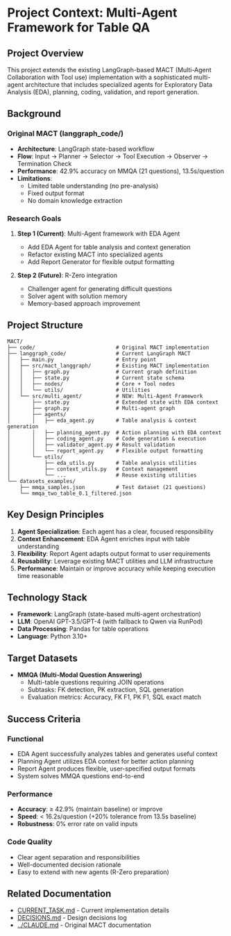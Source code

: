 # Project Context: Multi-Agent Framework for Table QA

## Project Overview

This project extends the existing LangGraph-based MACT (Multi-Agent Collaboration with Tool use) implementation with a sophisticated multi-agent architecture that includes specialized agents for Exploratory Data Analysis (EDA), planning, coding, validation, and report generation.

## Background

### Original MACT (langgraph_code/)
- **Architecture**: LangGraph state-based workflow
- **Flow**: Input → Planner → Selector → Tool Execution → Observer → Termination Check
- **Performance**: 42.9% accuracy on MMQA (21 questions), 13.5s/question
- **Limitations**:
  - Limited table understanding (no pre-analysis)
  - Fixed output format
  - No domain knowledge extraction

### Research Goals
1. **Step 1 (Current)**: Multi-Agent framework with EDA Agent
   - Add EDA Agent for table analysis and context generation
   - Refactor existing MACT into specialized agents
   - Add Report Generator for flexible output formatting

2. **Step 2 (Future)**: R-Zero integration
   - Challenger agent for generating difficult questions
   - Solver agent with solution memory
   - Memory-based approach improvement

## Project Structure

```
MACT/
├── code/                          # Original MACT implementation
├── langgraph_code/                # Current LangGraph MACT
│   ├── main.py                    # Entry point
│   ├── src/mact_langgraph/        # Existing MACT implementation
│   │   ├── graph.py               # Current graph definition
│   │   ├── state.py               # Current state schema
│   │   ├── nodes/                 # Core + Tool nodes
│   │   └── utils/                 # Utilities
│   └── src/multi_agent/           # NEW: Multi-Agent Framework
│       ├── state.py               # Extended state with EDA context
│       ├── graph.py               # Multi-agent graph
│       ├── agents/
│       │   ├── eda_agent.py       # Table analysis & context generation
│       │   ├── planning_agent.py  # Action planning with EDA context
│       │   ├── coding_agent.py    # Code generation & execution
│       │   ├── validator_agent.py # Result validation
│       │   └── report_agent.py    # Flexible output formatting
│       └── utils/
│           ├── eda_utils.py       # Table analysis utilities
│           ├── context_utils.py   # Context management
│           └── ...                # Reuse existing utilities
└── datasets_examples/
    ├── mmqa_samples.json          # Test dataset (21 questions)
    └── mmqa_two_table_0.1_filtered.json
```

## Key Design Principles

1. **Agent Specialization**: Each agent has a clear, focused responsibility
2. **Context Enhancement**: EDA Agent enriches input with table understanding
3. **Flexibility**: Report Agent adapts output format to user requirements
4. **Reusability**: Leverage existing MACT utilities and LLM infrastructure
5. **Performance**: Maintain or improve accuracy while keeping execution time reasonable

## Technology Stack

- **Framework**: LangGraph (state-based multi-agent orchestration)
- **LLM**: OpenAI GPT-3.5/GPT-4 (with fallback to Qwen via RunPod)
- **Data Processing**: Pandas for table operations
- **Language**: Python 3.10+

## Target Datasets

- **MMQA (Multi-Modal Question Answering)**
  - Multi-table questions requiring JOIN operations
  - Subtasks: FK detection, PK extraction, SQL generation
  - Evaluation metrics: Accuracy, FK F1, PK F1, SQL exact match

## Success Criteria

### Functional
- EDA Agent successfully analyzes tables and generates useful context
- Planning Agent utilizes EDA context for better action planning
- Report Agent produces flexible, user-specified output formats
- System solves MMQA questions end-to-end

### Performance
- **Accuracy**: ≥ 42.9% (maintain baseline) or improve
- **Speed**: < 16.2s/question (+20% tolerance from 13.5s baseline)
- **Robustness**: 0% error rate on valid inputs

### Code Quality
- Clear agent separation and responsibilities
- Well-documented decision rationale
- Easy to extend with new agents (R-Zero preparation)

## Related Documentation

- [CURRENT_TASK.md](./CURRENT_TASK.md) - Current implementation details
- [DECISIONS.md](./DECISIONS.md) - Design decisions log
- [../CLAUDE.md](../CLAUDE.md) - Original MACT documentation
